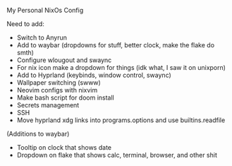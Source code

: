 My Personal NixOs Config

Need to add:
- Switch to Anyrun
- Add to waybar (dropdowns for stuff, better clock, make the flake do smth)
- Configure wlougout and swaync
- For nix icon make a dropdown for things (idk what, I saw it on unixporn)
- Add to Hyprland (keybinds, window control, swaync)
- Wallpaper switching (swww)
- Neovim configs with nixvim
- Make bash script for doom install
- Secrets management
- SSH
- Move hyprland xdg links into programs.options and use builtins.readfile


(Additions to waybar)
- Tooltip on clock that shows date
- Dropdown on flake that shows calc, terminal, browser, and other shit
